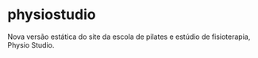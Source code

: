 # physiostudio
Nova versão estática do site da escola de pilates e estúdio de fisioterapia, Physio Studio.
